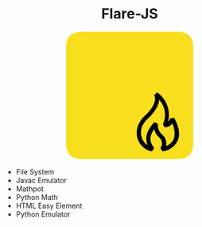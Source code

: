 <h1 align="center">Flare-JS</h1>
<p align="center"><img src="https://github.com/kayyraa/Flare-JS/blob/main/resources/icon.png" alt="Flare-JS Icon"></p>

- File System
- Javac Emulator
- Mathpot
- Python Math
- HTML Easy Element
- Python Emulator
